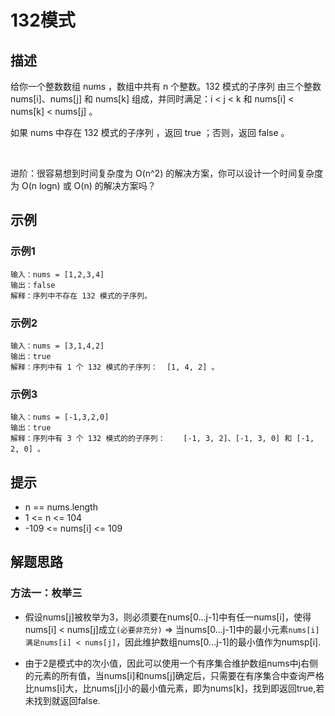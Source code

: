 # 132模式
## 描述
给你一个整数数组 nums ，数组中共有 n 个整数。132 模式的子序列 由三个整数 nums[i]、nums[j] 和 nums[k] 组成，并同时满足：i < j < k 和 nums[i] < nums[k] < nums[j] 。  

如果 nums 中存在 132 模式的子序列 ，返回 true ；否则，返回 false 。  

 

进阶：很容易想到时间复杂度为 O(n^2) 的解决方案，你可以设计一个时间复杂度为 O(n logn) 或 O(n) 的解决方案吗？  

## 示例
### 示例1
    输入：nums = [1,2,3,4]  
    输出：false  
    解释：序列中不存在 132 模式的子序列。  

### 示例2
    输入：nums = [3,1,4,2]  
    输出：true  
    解释：序列中有 1 个 132 模式的子序列：  [1, 4, 2] 。  

### 示例3  
    输入：nums = [-1,3,2,0]
    输出：true
    解释：序列中有 3 个 132 模式的的子序列：    [-1, 3, 2]、[-1, 3, 0] 和 [-1, 2, 0] 。

## 提示
- n == nums.length
- 1 <= n <= 104
- -109 <= nums[i] <= 109

## 解题思路
### 方法一：枚举三
- 假设nums[j]被枚举为3，则必须要在nums[0...j-1]中有任一nums[i]，使得nums[i] < nums[j]成立`(必要非充分)` $\Rightarrow$ 当nums[0...j-1]中的最小元素`nums[i]满足nums[i] < nums[j]`，因此维护数组nums[0...j-1]的最小值作为numsp[i].

- 由于2是模式中的次小值，因此可以使用一个有序集合维护数组nums中j右侧的元素的所有值，当nums[i]和nums[j]确定后，只需要在有序集合中查询严格比nums[i]大，比nums[j]小的最小值元素，即为nums[k]，找到即返回true,若未找到就返回false.